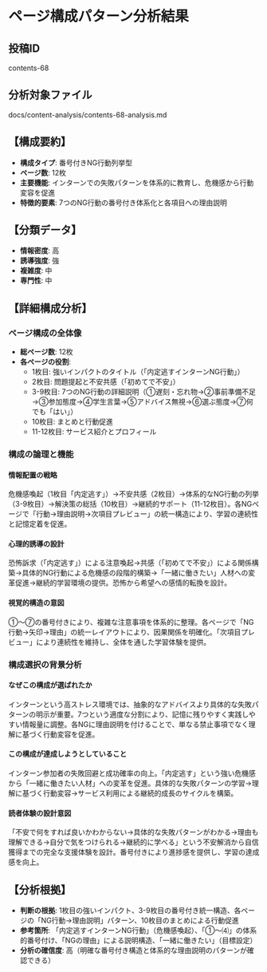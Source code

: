 # ページ構成パターン分析結果

## 投稿ID
contents-68

## 分析対象ファイル
docs/content-analysis/contents-68-analysis.md

## 【構成要約】
- **構成タイプ**: 番号付きNG行動列挙型
- **ページ数**: 12枚
- **主要機能**: インターンでの失敗パターンを体系的に教育し、危機感から行動変容を促進
- **特徴的要素**: 7つのNG行動の番号付き体系化と各項目への理由説明

## 【分類データ】
- **情報密度**: 高
- **誘導強度**: 強
- **複雑度**: 中
- **専門性**: 中

## 【詳細構成分析】

### ページ構成の全体像
- **総ページ数**: 12枚
- **各ページの役割**:
  - 1枚目: 強いインパクトのタイトル（「内定逃すインターンNG行動」）
  - 2枚目: 問題提起と不安共感（「初めてで不安」）
  - 3-9枚目: 7つのNG行動の詳細説明（①遅刻・忘れ物→②事前準備不足→③参加態度→④学生言葉→⑤アドバイス無視→⑥選ぶ態度→⑦何でも「はい」）
  - 10枚目: まとめと行動促進
  - 11-12枚目: サービス紹介とプロフィール

### 構成の論理と機能

#### 情報配置の戦略
危機感喚起（1枚目「内定逃す」）→不安共感（2枚目）→体系的なNG行動の列挙（3-9枚目）→解決策の総括（10枚目）→継続的サポート（11-12枚目）。各NGページで「行動→理由説明→次項目プレビュー」の統一構造により、学習の連続性と記憶定着を促進。

#### 心理的誘導の設計
恐怖訴求（「内定逃す」）による注意喚起→共感（「初めてで不安」）による関係構築→具体的NG行動による危機感の段階的構築→「一緒に働きたい」人材への変革促進→継続的学習環境の提供。恐怖から希望への感情的転換を設計。

#### 視覚的構造の意図
①〜⑦の番号付きにより、複雑な注意事項を体系的に整理。各ページで「NG行動→矢印→理由」の統一レイアウトにより、因果関係を明確化。「次項目プレビュー」により連続性を維持し、全体を通した学習体験を提供。

### 構成選択の背景分析

#### なぜこの構成が選ばれたか
インターンという高ストレス環境では、抽象的なアドバイスより具体的な失敗パターンの明示が重要。7つという適度な分割により、記憶に残りやすく実践しやすい情報量に調整。各NGに理由説明を付けることで、単なる禁止事項でなく理解に基づく行動変容を促進。

#### この構成が達成しようとしていること
インターン参加者の失敗回避と成功確率の向上。「内定逃す」という強い危機感から「一緒に働きたい人材」への変革を促進。具体的な失敗パターンの学習→理解に基づく行動変容→サービス利用による継続的成長のサイクルを構築。

#### 読者体験の設計意図
「不安で何をすれば良いかわからない→具体的な失敗パターンがわかる→理由も理解できる→自分で気をつけられる→継続的に学べる」という不安解消から自信獲得までの完全な支援体験を設計。番号付きにより進捗感を提供し、学習の達成感を向上。

## 【分析根拠】
- **判断の根拠**: 1枚目の強いインパクト、3-9枚目の番号付き統一構造、各ページの「NG行動→理由説明」パターン、10枚目のまとめによる行動促進
- **参考箇所**: 「内定逃すインターンNG行動」（危機感喚起）、「①〜⑷」の体系的番号付け、「NGの理由」による説明構造、「一緒に働きたい」（目標設定）
- **分析の確信度**: 高（明確な番号付き構造と体系的な理由説明のパターンが確認できる）
